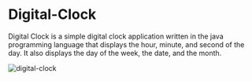 # Digital-Clock
Digital Clock is a simple digital clock application written in the java programming language that displays the hour, minute, and 
second of the day.  It also displays the day of the week, the date, and the month.

![digital-clock](https://user-images.githubusercontent.com/20928980/96368946-83a02880-111c-11eb-8d19-7425b41830ed.gif)
